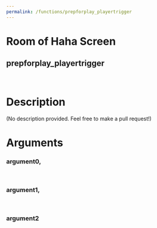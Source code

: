 ```yaml
---
permalink: /functions/prepforplay_playertrigger
---
```

# Room of Haha Screen  
## prepforplay_playertrigger  
&nbsp;  
# Description  
(No description provided. Feel free to make a pull request!) 
&nbsp;  
# Arguments
### argument0, 

&nbsp;  
### argument1, 

&nbsp;  
### argument2

&nbsp;  



